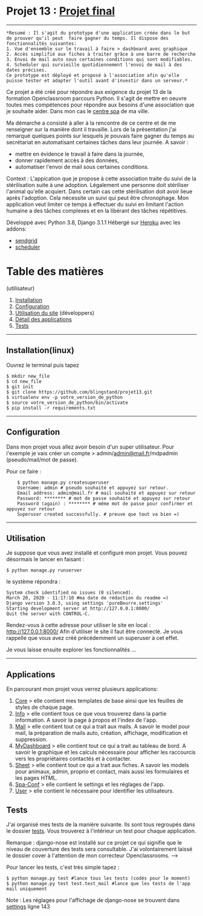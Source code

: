 # Projet 13 : [Projet final](https://spa-bergerac.herokuapp.com/spa/mydashboard/) 
*********************
    *Resumé : Il s'agit du prototype d'une application créée dans le but de prouver qu'il peut  faire gagner du temps. Il dispose des fonctionnalités suivantes:
    1. Vue d'ensemble sur le travail à faire > dashboard avec graphique
    2. Accès simplifié aux fiches à traiter grâce à une barre de recherche
    3. Envoi de mail auto sous certaines conditions qui sont modifiables. 
    4. Scheduler qui survieille quotidiennement l'envoi de mail à des dates précises.
    Ce prototype est déployé et proposé à l'association afin qu'elle puisse tester et adapter l'outil avant d'investir dans un serveur.*

Ce projet a été créé pour répondre aux exigence du projet 13 de la formation Openclassroom parcours Python. Il s'agit de mettre en oeuvre toutes mes compétences pour répondre aux besoins d'une association que je souhaite aider. Dans mon cas le [centre spa](https://www.spa24bergerac.org/) de ma ville.

Ma démarche a consisté à aller à la rencontre de ce centre et de me renseigner sur la manière dont il travaille. Lors de la présentation j'ai remarqué quelques points sur lesquels je pouvais faire gagner du temps au secrétariat en automatisant certaines tâches dans leur journée. A savoir : 
* mettre en évidence le travail à faire dans la journée, 
* donner rapidement accès à des données, 
* automatiser l'envoi de mail sous certaines conditions.

Context : L'appication que je propose à cette association traite du suivi de la stérilisation suite à une adoption. Légalement une personne doit stériliser l'animal qu'elle acquiert. Dans certain cas cette stérilisation doit avoir lieue après l'adoption. Cela nécessite un suivi qui peut être chronophage. Mon application veut limiter ce temps à effectuer du suivi en limitant l'action humaine a des tâches complexes et en la libérant des tâches répétitives. 

Développé avec Python 3.8, Django 3.1.1
Hébergé sur [Heroku](https://www.heroku.com/) avec les addons: 
* [sendgrid](https://devcenter.heroku.com/articles/sendgrid)
* [scheduler](https://devcenter.heroku.com/articles/scheduler)

# Table des matières
(utilisateur)
1. [Installation](#installation(linux))
2. [Configuration](#configuration)
3. [Utilisation du site](#utilisation)
(développers)
4. [Détail des applications](#applications)
5. [Tests](#tests)
************************************************

## Installation(linux)

Ouvrez le terminal puis tapez
    
    $ mkdir new_file
    $ cd new_file
    $ git init
    $ git clone https://github.com/blingstand/projet13.git
    $ virtualenv env -p votre_version_de_python
    $ source votre_version_de_python/bin/activate
    $ pip install -r requirements.txt
************************************************

## Configuration

Dans mon projet vous allez avoir besoin d'un super utilisateur. Pour l'exemple je vais créer un 
compte > admin/admin@mail.fr/mdpadmin (pseudo/mail/mot de passe).

Pour ce faire : 

        $ python manage.py createsuperuser
        Username: admin # pseudo souhaité et appuyez sur retour.
        Email address: admin@mail.fr # mail souhaité et appuyez sur retour
        Password: ******** # mot de passe souhaité et appuyez sur retour
        Password (again) : ******** # même mot de passe pour confirmer et appuyez sur retour
        Superuser created successfully. # preuve que tout va bien =)

************************************************

## Utilisation

Je suppose que vous avez installé et configuré mon projet. Vous pouvez désormais le lancer en faisant : 

    $ python manage.py runserver

le système répondra : 

    System check identified no issues (0 silenced).
    March 20, 2020 - 11:17:10 #ma date de rédaction du readme =) 
    Django version 3.0.3, using settings 'pureBeurre.settings'
    Starting development server at http://127.0.0.1:8000/
    Quit the server with CONTROL-C.

Rendez-vous à cette adresse pour utiliser le site en local : http://127.0.0.1:8000/
Afin d'utiliser le site il faut être connecté. Je vous rappelle que vous avez créé précédemment un superuser à cet effet. 

Je vous laisse ensuite explorer les fonctionnalités ...

************************************************
## Applications

En parcourant mon projet vous verrez plusieurs applications: 
1. [Core](https://github.com/blingstand/projet13/tree/master/core) > elle contient mes templates de base ainsi que les feuilles de styles de chaque page.
2. [Info](https://github.com/blingstand/projet13/tree/master/info) > elle contient tous ce que vous trouverez dans la partie information. A savoir la page à propos et l'index de l'app.
3. [Mail](https://github.com/blingstand/projet13/tree/master/mail) > elle contient tout ce qui a trait aux mails. A savoir le model pour mail, la préparation de mails auto, création, affichage, modification et suppression.
4. [MyDashboard](https://github.com/blingstand/projet13/tree/master/mydashboard) > elle contient tout ce qui a trait au tableau de bord. A savoir le graphique et les calculs nécessaire pour afficher les raccourcis vers les propriétaires contactés et à contacter.
5. [Sheet](https://github.com/blingstand/projet13/tree/master/sheet) > elle contient tout ce qui a trait aux fiches. A savoir les models pour animaux, admin, proprio et contact, mais aussi les formulaires et les pages HTML.
6. [Spa-Conf](https://github.com/blingstand/projet13/tree/master/spa-conf) > elle contient le settings et les réglages de l'app.
7. [User](https://github.com/blingstand/projet13/tree/master/user) > elle contient le nécessaire pour identifier les utilisateurs.

## Tests

J'ai organisé mes tests de la manière suivante. Ils sont tous regroupés dans le dossier [tests](https://github.com/blingstand/projet13/tree/master/tests). Vous trouverez à l'intérieur un test pour chaque application. 

Remarque : django-nose est installé sur ce projet ce qui signifie que le niveau de couverture des tests sera consultable. J'ai volontairement laissé le dossier cover à l'attention de mon correcteur Openclassrooms.  -->

Pour lancer les tests, c'est très simple tapez : 

    $ python manage.py test #lance tous les tests (codés pour le moment)
    $ python manage.py test test.test_mail #lance que les tests de l'app mail uniquement

Note : Les réglages pour l'affichage de django-nose se trouvent dans [settings](https://github.com/blingstand/projet13/blob/master/spa-conf/settings.py) ligne 143